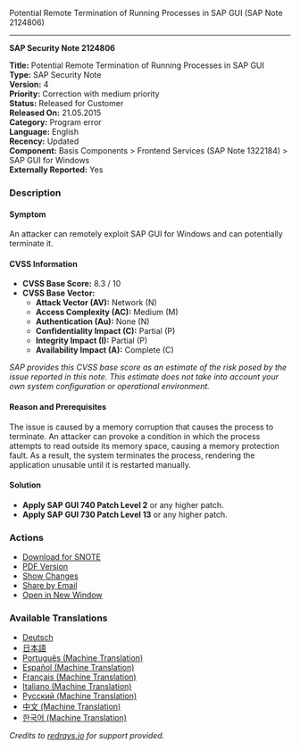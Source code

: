 Potential Remote Termination of Running Processes in SAP GUI (SAP Note 2124806)

---

**SAP Security Note 2124806**

**Title:** Potential Remote Termination of Running Processes in SAP GUI  
**Type:** SAP Security Note  
**Version:** 4  
**Priority:** Correction with medium priority  
**Status:** Released for Customer  
**Released On:** 21.05.2015  
**Category:** Program error  
**Language:** English  
**Recency:** Updated  
**Component:** Basis Components > Frontend Services (SAP Note 1322184) > SAP GUI for Windows  
**Externally Reported:** Yes  

### Description

#### Symptom

An attacker can remotely exploit SAP GUI for Windows and can potentially terminate it.

#### CVSS Information  
- **CVSS Base Score:** 8.3 / 10  
- **CVSS Base Vector:**  
  - **Attack Vector (AV):** Network (N)  
  - **Access Complexity (AC):** Medium (M)  
  - **Authentication (Au):** None (N)  
  - **Confidentiality Impact (C):** Partial (P)  
  - **Integrity Impact (I):** Partial (P)  
  - **Availability Impact (A):** Complete (C)  

*SAP provides this CVSS base score as an estimate of the risk posed by the issue reported in this note. This estimate does not take into account your own system configuration or operational environment.*

#### Reason and Prerequisites

The issue is caused by a memory corruption that causes the process to terminate. An attacker can provoke a condition in which the process attempts to read outside its memory space, causing a memory protection fault. As a result, the system terminates the process, rendering the application unusable until it is restarted manually.

#### Solution

- **Apply SAP GUI 740 Patch Level 2** or any higher patch.
- **Apply SAP GUI 730 Patch Level 13** or any higher patch.

### Actions

- [Download for SNOTE](https://notesdownloads.sap.com/note/0040000018024232017)
- [PDF Version](https://userapps.support.sap.com/sap/support/sfm/notes/print/0002124806?language=en-US&token=DAB7D2739002F8997AC10F04C87A74F1)
- [Show Changes](https://me.sap.com/notesLatestChanges/0002124806/E/diff)
- [Share by Email](https://me.sap.com/sharebyemail/0002124806)
- [Open in New Window](https://me.sap.com/opennewwindow/0002124806)

### Available Translations

- [Deutsch](https://me.sap.com/notes/0002124806/D)
- [日本語](https://me.sap.com/notes/0002124806/J)
- [Português (Machine Translation)](https://me.sap.com/notes/0002124806/P)
- [Español (Machine Translation)](https://me.sap.com/notes/0002124806/S)
- [Français (Machine Translation)](https://me.sap.com/notes/0002124806/F)
- [Italiano (Machine Translation)](https://me.sap.com/notes/0002124806/I)
- [Русский (Machine Translation)](https://me.sap.com/notes/0002124806/R)
- [中文 (Machine Translation)](https://me.sap.com/notes/0002124806/1)
- [한국어 (Machine Translation)](https://me.sap.com/notes/0002124806/3)

*Credits to [redrays.io](https://redrays.io) for support provided.*